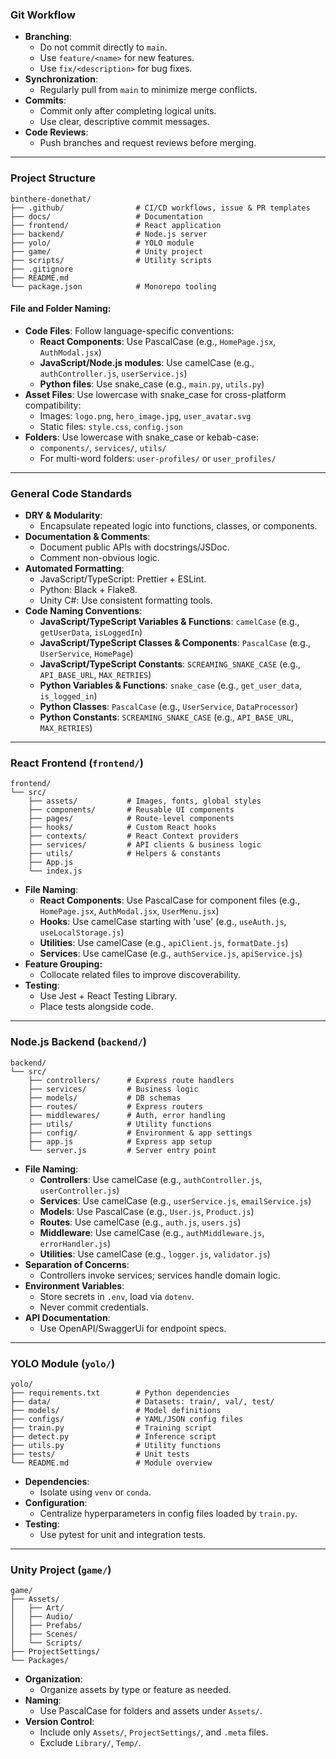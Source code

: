 ### Git Workflow

- **Branching**:
  - Do not commit directly to `main`.
  - Use `feature/<name>` for new features.
  - Use `fix/<description>` for bug fixes.
- **Synchronization**:
  - Regularly pull from `main` to minimize merge conflicts.
- **Commits**:
  - Commit only after completing logical units.
  - Use clear, descriptive commit messages.
- **Code Reviews**:
  - Push branches and request reviews before merging.

---

### Project Structure

```text
binthere-donethat/
├── .github/                # CI/CD workflows, issue & PR templates
├── docs/                   # Documentation
├── frontend/               # React application
├── backend/                # Node.js server
├── yolo/                   # YOLO module
├── game/                   # Unity project
├── scripts/                # Utility scripts
├── .gitignore
├── README.md
└── package.json            # Monorepo tooling
```

#### **File and Folder Naming**:

- **Code Files**: Follow language-specific conventions:
  - **React Components**: Use PascalCase (e.g., `HomePage.jsx`, `AuthModal.jsx`)
  - **JavaScript/Node.js modules**: Use camelCase (e.g., `authController.js`, `userService.js`)
  - **Python files**: Use snake_case (e.g., `main.py`, `utils.py`)
- **Asset Files**: Use lowercase with snake_case for cross-platform compatibility:
  - Images: `logo.png`, `hero_image.jpg`, `user_avatar.svg`
  - Static files: `style.css`, `config.json`
- **Folders**: Use lowercase with snake_case or kebab-case:
  - `components/`, `services/`, `utils/`
  - For multi-word folders: `user-profiles/` or `user_profiles/`

---

### General Code Standards

- **DRY & Modularity**:
  - Encapsulate repeated logic into functions, classes, or components.
- **Documentation & Comments**:
  - Document public APIs with docstrings/JSDoc.
  - Comment non-obvious logic.
- **Automated Formatting**:
  - JavaScript/TypeScript: Prettier + ESLint.
  - Python: Black + Flake8.
  - Unity C#: Use consistent formatting tools.
- **Code Naming Conventions**:
  - **JavaScript/TypeScript Variables & Functions**: `camelCase` (e.g., `getUserData`, `isLoggedIn`)
  - **JavaScript/TypeScript Classes & Components**: `PascalCase` (e.g., `UserService`, `HomePage`)
  - **JavaScript/TypeScript Constants**: `SCREAMING_SNAKE_CASE` (e.g., `API_BASE_URL`, `MAX_RETRIES`)
  - **Python Variables & Functions**: `snake_case` (e.g., `get_user_data`, `is_logged_in`)
  - **Python Classes**: `PascalCase` (e.g., `UserService`, `DataProcessor`)
  - **Python Constants**: `SCREAMING_SNAKE_CASE` (e.g., `API_BASE_URL`, `MAX_RETRIES`)

---

### React Frontend (`frontend/`)

```text
frontend/
└── src/
    ├── assets/           # Images, fonts, global styles
    ├── components/       # Reusable UI components
    ├── pages/            # Route-level components
    ├── hooks/            # Custom React hooks
    ├── contexts/         # React Context providers
    ├── services/         # API clients & business logic
    ├── utils/            # Helpers & constants
    ├── App.js
    └── index.js
```

- **File Naming**:
  - **React Components**: Use PascalCase for component files (e.g., `HomePage.jsx`, `AuthModal.jsx`, `UserMenu.jsx`)
  - **Hooks**: Use camelCase starting with 'use' (e.g., `useAuth.js`, `useLocalStorage.js`)
  - **Utilities**: Use camelCase (e.g., `apiClient.js`, `formatDate.js`)
  - **Services**: Use camelCase (e.g., `authService.js`, `apiService.js`)
- **Feature Grouping:**
  - Collocate related files to improve discoverability.
- **Testing**:
  - Use Jest + React Testing Library.
  - Place tests alongside code.

---

### Node.js Backend (`backend/`)

```text
backend/
└── src/
    ├── controllers/      # Express route handlers
    ├── services/         # Business logic
    ├── models/           # DB schemas
    ├── routes/           # Express routers
    ├── middlewares/      # Auth, error handling
    ├── utils/            # Utility functions
    ├── config/           # Environment & app settings
    ├── app.js            # Express app setup
    └── server.js         # Server entry point
```

- **File Naming**:
  - **Controllers**: Use camelCase (e.g., `authController.js`, `userController.js`)
  - **Services**: Use camelCase (e.g., `userService.js`, `emailService.js`)
  - **Models**: Use PascalCase (e.g., `User.js`, `Product.js`)
  - **Routes**: Use camelCase (e.g., `auth.js`, `users.js`)
  - **Middleware**: Use camelCase (e.g., `authMiddleware.js`, `errorHandler.js`)
  - **Utilities**: Use camelCase (e.g., `logger.js`, `validator.js`)
- **Separation of Concerns**:
  - Controllers invoke services; services handle domain logic.
- **Environment Variables**:
  - Store secrets in `.env`, load via `dotenv`.
  - Never commit credentials.
- **API Documentation**:
  - Use OpenAPI/SwaggerUi for endpoint specs.

---

### YOLO Module (`yolo/`)

```text
yolo/
├── requirements.txt        # Python dependencies
├── data/                   # Datasets: train/, val/, test/
├── models/                 # Model definitions
├── configs/                # YAML/JSON config files
├── train.py                # Training script
├── detect.py               # Inference script
├── utils.py                # Utility functions
├── tests/                  # Unit tests
└── README.md               # Module overview
```

- **Dependencies**:
  - Isolate using `venv` or `conda`.
- **Configuration**:
  - Centralize hyperparameters in config files loaded by `train.py`.
- **Testing**:
  - Use pytest for unit and integration tests.

---

### Unity Project (`game/`)

```text
game/
├── Assets/
│   ├── Art/
│   ├── Audio/
│   ├── Prefabs/
│   ├── Scenes/
│   └── Scripts/
├── ProjectSettings/
└── Packages/
```

- **Organization**:
  - Organize assets by type or feature as needed.
- **Naming**:
  - Use PascalCase for folders and assets under `Assets/`.
- **Version Control**:
  - Include only `Assets/`, `ProjectSettings/`, and `.meta` files.
  - Exclude `Library/`, `Temp/`.
